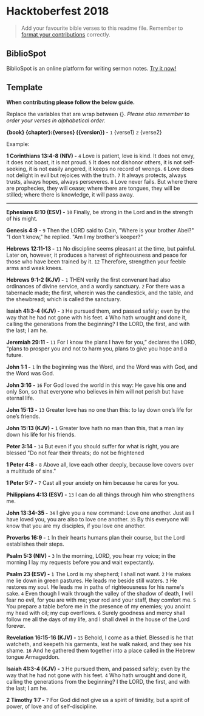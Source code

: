 # Hacktoberfest 2018 

> Add your favourite bible verses to this readme file. Remember to [format your contributions](#template) correctly.

## BiblioSpot

BiblioSpot is an online platform for writing sermon notes. [Try it now!](https://bibliospot.com/register)

## Template

**When contributing please follow the below guide.**

Replace the variables that are wrap between {}. *Please also remember to order your verses in alphabetical order.*

**{book} {chapter}:{verses} ({version}) -** `1` {verse1} `2` {verse2}

Example:

**1 Corinthians 13:4-8 (NIV) -** `4` Love is patient, love is kind. It does not envy, it does not boast, it is not proud. `5` It does not dishonor others, it is not self-seeking, it is not easily angered, it keeps no record of wrongs. `6` Love does not delight in evil but rejoices with the truth. `7` It always protects, always trusts, always hopes, always perseveres. `8` Love never fails. But where there are prophecies, they will cease; where there are tongues, they will be stilled; where there is knowledge, it will pass away.

----

**Ephesians 6:10 (ESV) -** `10` Finally, be strong in the Lord and in the strength of his might.

**Genesis 4:9 -** `9` Then the LORD said to Cain, "Where is your brother Abel?" "I don't know," he replied. "Am I my brother's keeper?"

**Hebrews 12:11-13 -** `11` No discipline seems pleasant at the time, but painful. Later on, however, it produces a harvest of righteousness and peace for those who have been trained by it. `12` Therefore, strengthen your feeble arms and weak knees. 

**Hebrews 9:1-2 (KJV) -** `1` THEN verily the first convenant had also ordinances of divine service, and a wordly sanctuary. `2` For there was a tabernacle made; the first, wherein was the candlestick, and the table, and the shewbread; which is called the sanctuary.

**Isaiah 41:3-4 (KJV) -** `3` He pursued them, and passed safely; even by the way that he had not gone with his feet. `4` Who hath wrought and done it, calling the generations from the beginning? I the LORD, the first, and with the last; I am he.

**Jeremiah 29:11 -** `11` For I know the plans I have for you,” declares the LORD, “plans to prosper you and not to harm you, plans to give you hope and a future.

**John 1:1 -** `1` In the beginning was the Word, and the Word was with God, and the Word was God.

**John 3:16 -** `16` For God loved the world in this way: He gave his one and only Son, so that everyone who believes in him will not perish but have eternal life.

**John 15:13 -** `13` Greater love has no one than this: to lay down one’s life for one’s friends.

**John 15:13 (KJV) -** `1` Greater love hath no man than this, that a man lay down his life for his friends.

**Peter 3:14 -** `14` But even if you should suffer for what is right, you are blessed "Do not fear their threats; do not be frightened

**1 Peter 4:8 -** `8` Above all, love each other deeply, because love covers over a multitude of sins."

**1 Peter 5:7 -** `7` Cast all your anxiety on him because he cares for you.

**Philippians 4:13 (ESV) -** `13` I can do all things through him who strengthens me.

**John 13:34-35 -** `34` I give you a new command: Love one another. Just as I have loved you, you are also to love one another. `35` By this everyone will know that you are my disciples, if you love one another.

**Proverbs 16:9 -** `1` In their hearts humans plan their course, but the Lord establishes their steps.

**Psalm 5:3 (NIV) -** `3` In the morning, LORD, you hear my voice; in the morning I lay my requests before you and wait expectantly.

**Psalm 23 (ESV) -** `1` The Lord is my shepherd; I shall not want. `2` He makes me lie down in green pastures. He leads me beside still waters. `3` He restores my soul. He leads me in paths of righteousness for his name's sake. `4` Even though I walk through the valley of the shadow of death, I will fear no evil, for you are with me; your rod and your staff, they comfort me. `5` You prepare a table before me in the presence of my enemies; you anoint my head with oil; my cup overflows. `6` Surely goodness and mercy shall follow me all the days of my life, and I shall dwell in the house of the Lord forever.

**Revelation 16:15-16 (KJV) -** `15` Behold, I come as a thief. Blessed is he that watcheth, and keepeth his garments, lest he walk naked, and they see his shame. `16` And he gathered them together into a place called in the Hebrew tongue Armageddon. 


**Isaiah 41:3-4 (KJV) -** `3` He pursued them, and passed safely; even by the way that he had not gone with his feet. `4` Who hath wrought and done it, calling the generations from the beginning? I the LORD, the first, and with the last; I am he.


**2 Timothy 1:7 -** `7` For God did not give us a spirit of timidity, but a spirit of power, of love and of self-discipline.

